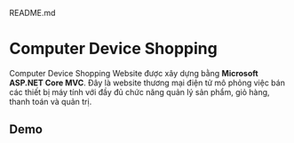 README.md
# Computer Device Shopping
Computer Device Shopping Website được xây dựng bằng **Microsoft ASP.NET Core MVC**. Đây là website thương mại điện tử mô phỏng việc bán các thiết bị máy tính với đầy đủ chức năng quản lý sản phẩm, giỏ hàng, thanh toán và quản trị.  
## Demo


